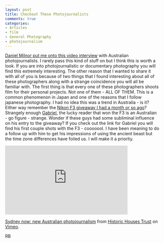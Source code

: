 ```yaml
---
layout: post
title: Checkout These Photojournalists
comments: true
categories:
- Articles
- film
- General Photography
- photojournalism
---
```

<a href="http://www.smogranch.com/">Daniel Milnor put me onto this video interview</a> with Australian photojournalists. I rarely pass this kind of stuff on but I think this is worth a look. If you are into photojournalistic or documentary photography you will find this extremely interesting.  The other reason that I wanted to share it with all of you is because of two things that I found interesting about all of these photographers along with a strange coincidence you will all be familiar with. The first thing is that every one of these photographers shoots film for their personal projects. Not one of them - ALL OF THEM. This is a common phenomenon in Japan and one of the reasons that I follow japanese photography. I had no idea this was a trend in Australia - is it? Either way remember the <a href="http://photo.rwboyer.com/2011/03/15/we-have-a-winner-the-nikon-f3/">Nikon F3 giveaway I had a month or so ago</a>?  Strangely enough <a href="http://www.gabrielponzanelli.com/">Gabriel</a>, the lucky reader that won the F3 is an Australian - go figure - strange. Wonder if these guys had some subliminal influence on his entry to the giveaway? If you check out the link for Gabriel you will find his first couple shots with the F3 - cooooool. I have been meaning to do a follow up with him to get his impressions of using the ancient beast but the time zone differences have foiled us. I will make it a priority.  

<iframe src="http://player.vimeo.com/video/2358818?title=0&amp;byline=0&amp;portrait=0" width="400" height="225" frameborder="0"></iframe><p><a href="http://vimeo.com/groups/60981/videos/2358818">Sydney now: new Australian photojournalism</a> from <a href="http://vimeo.com/hhtnsw">Historic Houses Trust</a> on <a href="http://vimeo.com">Vimeo</a>.</p>

RB
